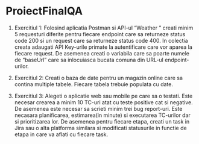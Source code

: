 # ProiectFinalQA

1. Exercitiul 1: Folosind aplicatia Postman si API-ul “Weather ” creati minim 5 requesturi diferite pentru fiecare
endpoint care sa returneze status code 200 si un request care sa returneze status code 400. In
colectia creata adaugati API Key-urile primate la autentificare care vor aparea la fiecare
request. De asemenea creati o variabila care sa poarte numele de “baseUrl” care sa
inlocuiasca bucata comuna din URL-ul endpoint-urilor.

2. Exercitiul 2: Creati o baza de date pentru un magazin online care sa contina multiple tabele. Fiecare tabela trebuie populata cu date. 

3. Exercitiul 3: Alegeti o aplicatie web sau mobile pe care sa o testati. Este necesar crearea a minim 10 TC-uri atat
cu teste positive cat si negative. De asemenea este necesar sa scrieti minim trei bug report-uri. Este
necasara planificarea, estimarea(in minute) si executarea TC-urilor dar si prioritizarea lor. De
asemenea pentru fiecare etapa, creati un task in Jira sau o alta platforma similara si modificati
statusurile in functie de etapa in care va aflati cu fiecare task.
